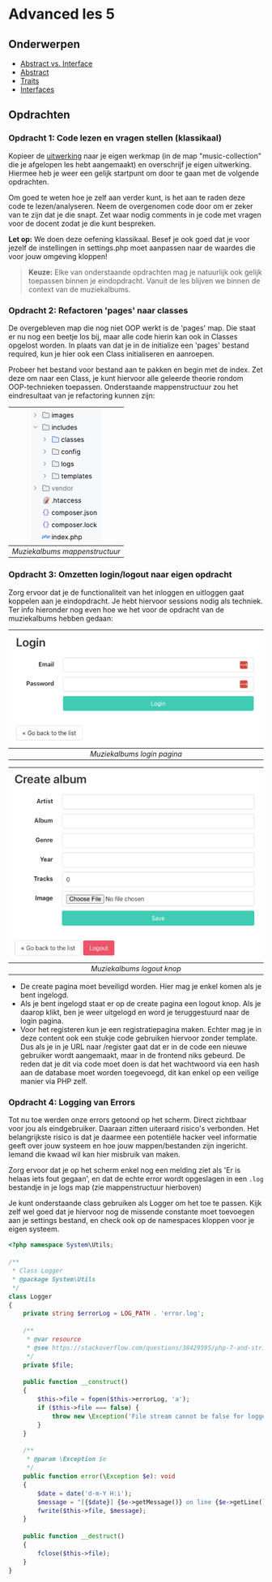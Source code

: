 # Advanced les 5

## Onderwerpen

- [Abstract vs. Interface](https://codeinphp.github.io/post/abstract-class-vs-interface/)
- [Abstract](http://php.net/manual/en/language.oop5.abstract.php)
- [Traits](http://php.net/manual/en/language.oop5.traits.php)
- [Interfaces](http://php.net/manual/en/language.oop5.interfaces.php)

## Opdrachten

### Opdracht 1: Code lezen en vragen stellen (klassikaal)

Kopieer de [uitwerking](../lesson4/assignment) naar je eigen werkmap (in de map "music-collection"
die je afgelopen les hebt aangemaakt) en overschrijf je eigen uitwerking. Hiermee heb je weer een
gelijk startpunt om door te gaan met de volgende opdrachten.

Om goed te weten hoe je zelf aan verder kunt, is het aan te raden deze code te lezen/analyseren.
Neem de overgenomen code door om er zeker van te zijn dat je die snapt. Zet waar nodig comments in
je code met vragen voor de docent zodat je die kunt bespreken.

**Let op:** We doen deze oefening klassikaal. Besef je ook goed dat je voor jezelf de instellingen
in settings.php moet aanpassen naar de waardes die voor jouw omgeving kloppen!

> **Keuze:** Elke van onderstaande opdrachten mag je natuurlijk ook gelijk toepassen binnen je
> eindopdracht. Vanuit de les blijven we binnen de context van de muziekalbums.

### Opdracht 2: Refactoren 'pages' naar classes

De overgebleven map die nog niet OOP werkt is de 'pages' map. Die staat er nu nog een beetje los bij,
maar alle code hierin kan ook in Classes opgelost worden. In plaats van dat je in de initialize een
'pages' bestand required, kun je hier ook een Class initialiseren en aanroepen.

Probeer het bestand voor bestand aan te pakken en begin met de index. Zet deze om naar een Class, je
kunt hiervoor alle geleerde theorie rondom OOP-technieken toepassen. Onderstaande mappenstructuur zou
het eindresultaat van je refactoring kunnen zijn:

| ![Muziekalbums folder structure](music-albums-folder-structure.png) | 
|:-------------------------------------------------------------------:| 
|                   *Muziekalbums mappenstructuur*                    |

### Opdracht 3: Omzetten login/logout naar eigen opdracht

Zorg ervoor dat je de functionaliteit van het inloggen en uitloggen gaat koppelen aan je eindopdracht.
Je hebt hiervoor sessions nodig als techniek. Ter info hieronder nog even hoe we het voor de opdracht
van de muziekalbums hebben gedaan:

| ![Muziekalbums login](music-albums-login.png) | 
|:---------------------------------------------:| 
|          *Muziekalbums login pagina*          |

| ![Muziekalbums logout button](music-albums-logout-button.png) | 
|:-------------------------------------------------------------:| 
|                  *Muziekalbums logout knop*                   |

- De create pagina moet beveiligd worden. Hier mag je enkel komen als je bent ingelogd.
- Als je bent ingelogd staat er op de create pagina een logout knop. Als je daarop klikt, ben je weer
  uitgelogd en word je teruggestuurd naar de login pagina.
- Voor het registeren kun je een registratiepagina maken. Echter mag je in deze content ook een stukje
  code gebruiken hiervoor zonder template. Dus als je in je URL naar /register gaat dat er in de code
  een nieuwe gebruiker wordt aangemaakt, maar in de frontend niks gebeurd. De reden dat je dit via code
  moet doen is dat het wachtwoord via een hash aan de database moet worden toegevoegd, dit kan enkel
  op een veilige manier via PHP zelf.

### Opdracht 4: Logging van Errors

Tot nu toe werden onze errors getoond op het scherm. Direct zichtbaar voor jou als eindgebruiker.
Daaraan zitten uiteraard risico's verbonden. Het belangrijkste risico is dat je daarmee een potentiële
hacker veel informatie geeft over jouw systeem en hoe jouw mappen/bestanden zijn ingericht. Iemand die
kwaad wil kan hier misbruik van maken.

Zorg ervoor dat je op het scherm enkel nog een melding ziet als 'Er is helaas iets fout gegaan', en dat
de echte error wordt opgeslagen in een `.log` bestandje in je logs map (zie mappenstructuur hierboven)

Je kunt onderstaande class gebruiken als Logger om het toe te passen. Kijk zelf wel goed dat je hiervoor
nog de missende constante moet toevoegen aan je settings bestand, en check ook op de namespaces kloppen
voor je eigen systeem.

```php
<?php namespace System\Utils;

/**
 * Class Logger
 * @package System\Utils
 */
class Logger
{
    private string $errorLog = LOG_PATH . 'error.log';

    /**
     * @var resource
     * @see https://stackoverflow.com/questions/38429595/php-7-and-strict-resource-types
     */
    private $file;

    public function __construct()
    {
        $this->file = fopen($this->errorLog, 'a');
        if ($this->file === false) {
            throw new \Exception('File stream cannot be false for logger.');
        }
    }

    /**
     * @param \Exception $e
     */
    public function error(\Exception $e): void
    {
        $date = date('d-m-Y H:i');
        $message = "[{$date}] {$e->getMessage()} on line {$e->getLine()} of {$e->getFile()}" . PHP_EOL;
        fwrite($this->file, $message);
    }

    public function __destruct()
    {
        fclose($this->file);
    }
}
```
